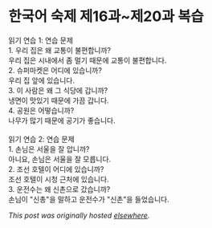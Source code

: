 # 한국어 숙제 제16과~제20과 복습

<p>&#51069;&#44592; &#50672;&#49845; 1: &#50672;&#49845; &#47928;&#51228;<br>1. &#50864;&#47532; &#51665;&#51008; &#50780; &#44368;&#53685;&#51060; &#48520;&#54200;&#54633;&#45768;&#44620;?<br>&#50864;&#47532; &#51665;&#51008; &#49884;&#45236;&#50640;&#49436; &#51328; &#47680;&#44592; &#46412;&#47928;&#50640; &#44368;&#53685;&#51060; &#48520;&#54200;&#54633;&#45768;&#45796;.<br>2. &#49800;&#54140;&#47560;&#53011;&#51008; &#50612;&#46356;&#50640; &#51080;&#49845;&#45768;&#44620;?<br>&#50864;&#47532; &#51665; &#50526;&#50640; &#51080;&#49845;&#45768;&#45796;.<br>3. &#51060; &#49324;&#46988;&#51008; &#50780; &#44536; &#49885;&#45817;&#50640; &#44049;&#45768;&#44620;?<br>&#45257;&#47732;&#51060; &#47579;&#51080;&#44592; &#46412;&#47928;&#50640; &#44032;&#45140; &#44049;&#45768;&#45796;.<br>4. &#44277;&#50896;&#51008; &#50612;&#46523;&#49845;&#45768;&#44620;?<br>&#45208;&#47924;&#44032; &#47566;&#44592; &#46412;&#47928;&#50640; &#44277;&#44592;&#44032; &#51339;&#49845;&#45768;&#45796;.<br><br>&#51069;&#44592; &#50672;&#49845; 2: &#50672;&#49845; &#47928;&#51228;<br>1. &#49552;&#45784;&#51008; &#49436;&#50872;&#51012; &#51096; &#50517;&#45768;&#44620;?<br>&#50500;&#45768;&#50836;, &#49552;&#45784;&#51008; &#49436;&#50872;&#51012; &#51096; &#47784;&#47493;&#45768;&#45796;.<br>2. &#51312;&#49440; &#54840;&#53588;&#51060; &#50612;&#46356;&#50640; &#51080;&#49845;&#45768;&#44620;?<br>&#51312;&#49440; &#54840;&#53588;&#51060; &#49884;&#52397; &#44540;&#52376;&#50640; &#51080;&#49845;&#45768;&#45796;.<br>3. &#50868;&#51204;&#49688;&#45716; &#50780; &#49888;&#52492;&#51004;&#47196; &#44052;&#49845;&#45768;&#44620;?<br>&#49552;&#45784;&#51060; "&#49888;&#52509;"&#51012; &#47568;&#54616;&#44256; &#50868;&#51204;&#49688;&#44032; "&#49888;&#52492;"&#51012; &#46308;&#50632;&#49845;&#45768;&#45796;.</p>


*This post was originally hosted [elsewhere](http://planspace.blogspot.com/2009/01/1620.html).*
